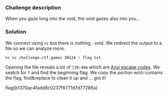 ### Challenge description

When you gaze long into the void, the void gazes also into you... 

### Solution

We connect using `nc` but there is nothing.. void. We redirect the output to a file so we can analyze more.

```bash
nc nc challenge.ctf.games 30124 > flag.txt
```
Opening the file reveals a lot of `[30;40m` which are [Ansi escape codes](https://en.wikipedia.org/wiki/ANSI_escape_code). We seatch for `f` and find the beginning flag. We copy the portion wich contains the flag, find&replace to clean it up and ... got it!

flag{b1370ac4fadd8c0237f8771d7d77286a}